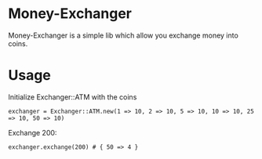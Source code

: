 # Money-Exchanger

Money-Exchanger is a simple lib which allow you exchange money into coins.

# Usage
Initialize Exchanger::ATM with the coins

`exchanger = Exchanger::ATM.new(1 => 10, 2 => 10, 5 => 10, 10 => 10, 25 => 10, 50 => 10)`

Exchange 200:

`exchanger.exchange(200) # { 50 => 4 }`
